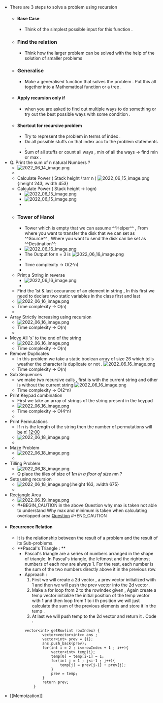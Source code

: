 - There are 3 steps to solve a problem using recursion
	- #### Base Case
		- Think of the simplest possible input for this function .
	- ### Find the relation
		- Think how the larger problem can be solved with the help of the solution of smaller problems
	- ### Generalise
		- Make a generalised function that solves the problem . Put this all together into a Mathematical function or a tree .
	- #### Apply recursion only if
		- when you are asked to find out multiple ways to do something or try out the best possible ways with some condition .
	- #### Shortcut for recursive problem
		- Try to represent the problem in terms of index .
		- Do all possible stuffs on that index acc to the problem statements .
		- Sum of all stuffs or count all ways , min of all the ways -> find min or max .
- Q. Print the sum of n natural Numbers ?
	- ![2022_06_14_image.png](https://cdn.logseq.com/%2Fc5083927-5c94-4c57-a16c-c5b7d0d4472f6ba37626-410b-4e24-822f-3e7a56484ba52022_06_14_image.png?Expires=4808752813&Signature=iqHSAkSUpKyNt0E7lbIIjlowdW0hNzpXxTPR~3rFvC3wjkTZykV29GTAgFPiC4-ALohHDgIBabg5fY2FUwt5ATkDF1s6R8Mhs8DoDuZhRuALiof8DMFKl0kJwSGd1r0F6vc74jF-s2qji6BtZuC2GQvFCDHq95L9Y-p2DKlRe3t~2bc~wouWhgDhH4ooarcg4Z9WnxbY0pkLfLs7Au5r0VFGiQel60PEbUQm-n-15KgB2NRNKiaLk27nCMAO4DHKlOrTbs0mSWcwObkJXmdTDF5Gxo0CMzNjD5k4s8pJZfsSWd5gz~xXjTzXGwoG5rg1AOgYe5G8J5wQEO6-BWPreg__&Key-Pair-Id=APKAJE5CCD6X7MP6PTEA)
	-
	- Calculate Power ( Stack height \rarr n ) ![2022_06_15_image.png](https://cdn.logseq.com/%2Fc5083927-5c94-4c57-a16c-c5b7d0d4472fb9a65df9-b89d-4d20-bc9e-c90e961afc0b2022_06_15_image.png?Expires=4808832971&Signature=cVFFY9tDglSayXuqUFp7y5mMzqOhKyMfoUJO4YFhiJvPCTMNhOUxOPBmUrZvzfdfTSjEKz6colOmdsK38ZKSKpPaNxwocMgyJG8s0yeR0l45nJ8GCeOIm-rInwxrBFENEVKQnsAlwm9qRjorlXwmM3UA1cgpwTzb~qSSqKt7SjzMElHJ3eQ12g-FemKaPVQbK5dW2rAmImcmtt5zJvc-iK~Kt6zKuCkrT8FvBVLLZmWDv8q8jH7KcZB8DBx5IbdA9PFhfUgEHwyGzQzo5uyf559RNQ9iXG156TVT7IkjdtGR4t-HeQO5-flge4rbMWq9SJGgKYIP0CCrGNGh0vDqCw__&Key-Pair-Id=APKAJE5CCD6X7MP6PTEA){:height 243, :width 453}
	- Calculate Power ( Stack height -> logn)
		- ![2022_06_15_image.png](https://cdn.logseq.com/%2Fc5083927-5c94-4c57-a16c-c5b7d0d4472f63723146-afdf-45e9-a29c-59b4b8aba3622022_06_15_image.png?Expires=4808833406&Signature=RJxhsX8gmL0i1sSYKtS8or5jb4Ck8Dln9dVcXa0o8W1fSDleyOkeBgoeQdOsxjoWxFlvbEfgxJVV2PevRMfxoIlv1pKboaFmvQqvpUHwVnqlOZtvKxGXt7Q~UJFdSM4tvmJppCOslHAKlWBSqUhQaORAv5zXZrUc7kuLPTa3cNKFdpZcb~DXZqQWO~ZZz79UAQhOR4aZMoCZN6PnG2j7v0kWmEAmA5~JeoS2G7QtisU2EIllcS6Tv7KE0mbuHIO~au2XlFKtnrMJ296pO~k1na~WHmwFnRMjRZJ2P0iFeDhyF9T2bUo9veuXfb255ZigOxbqUu9X6vumjoMJycjkSg__&Key-Pair-Id=APKAJE5CCD6X7MP6PTEA)
		- ![2022_06_15_image.png](https://cdn.logseq.com/%2Fc5083927-5c94-4c57-a16c-c5b7d0d4472f221faa32-bb48-4ec9-89a3-2e94074ffe342022_06_15_image.png?Expires=4808833864&Signature=I9oTqVXuqzZbb8SHXt~ZD3W7J1ysrLca~Y2wfDYcIM-CzBb-dXVU8NVPHW~PiO8lTN~mH6n4nULePgPyQKT9p3uovYIlxLloxSp8Svg1-FcUfbZOhrOiPbBJOduvHsVZFL2DitokkrUJ8Le9KhnGeqHl6PnSWl7oqMbiahKJevDMEwxu8HdhO3c2OkYak63Ux~tCFvz2O8tq74vD6q14trUKAslEQW3fTA7PxelHmqzZRVCzzfTKGD7RtWpV6Q64F5UsqgMnCXl~2GX4SvbzO9M4LaI1RmOpFZ-JyqAhdOa~8fxFsuyb~a~E4NddWN1eAyuib9yEOq3q9pn6DbVVBA__&Key-Pair-Id=APKAJE5CCD6X7MP6PTEA)
		-
	- ### Tower of Hanoi
		- Tower which is empty that we can assume ^^Helper^^ , From where you want to transfer the disk that we can set as ^^Source^^ , Where you want to send the disk can be set as ^^Destination^^.
		- ![2022_06_16_image.png](https://cdn.logseq.com/%2Fc5083927-5c94-4c57-a16c-c5b7d0d4472f8af71b22-f364-48ff-b185-1f8e1b3a49262022_06_16_image.png?Expires=4808957083&Signature=EAbs5Xp---XENSd2L4TWVDB4JehCG9E6oZNHkpffblvpL2lR-YwJ00TJON51rw12DfExMspziigDd40Wcx7hg6ByIoUF-FhnY7bbXNbLn2KeWqyIZnqLk~pL83Q9Tv8u1ntK4gf7JwFDzJNEZdwAOAObJI5cBWZC~8rxpfpROkMnW4rd7pekmV48ckogDhTsKQTEjH6sPhzPgcz8ULyQlNKr0zZ196Bc6LXwl44uSBAMG9Xm1B2p~HfWcdpA730clKKRmugnQ0GkzwI6eapogQgBr3Jvb6y70q1X~SAwFuyG9i0pmbFFptNVZj--R4EaGOFZA5Gan6pUkrwTwbwtCA__&Key-Pair-Id=APKAJE5CCD6X7MP6PTEA)
		- The Output for n = 3 is ![2022_06_16_image.png](https://cdn.logseq.com/%2Fc5083927-5c94-4c57-a16c-c5b7d0d4472fd3303f72-910f-453e-b33b-8d5c3b0c57222022_06_16_image.png?Expires=4808957125&Signature=m1RoX5TsH8KGAkcwoGIcFBu2ZuU2G1b1VNIeeClvm7zelyUs0FvQQyCKUzk8qPh~kr1j9mRp8AjqVpp9fR052k7Rc2IyXABlzf8mAf1dZHzZ5b8szgmOGgu6erRs~SK-dHdMrq~TGnm41VEoX74mhLUuGmEdl1-~O9DrUk86QRXN13wD9SxrDf8zoWXeQdRrwg2hVu6xHOLntLLiQB~zeho9QCKzbw4D49OFiJZE0bLP9bPxKE9sXZRN3hoOiImAuwEcC5lCV2wXD8OLQlhDwolbbFPYhaxBSImnts2IXUWs7buypIiI07XEjEOMGqKCzWTL6~PUhnXZLgDA3r-XfQ__&Key-Pair-Id=APKAJE5CCD6X7MP6PTEA)
		-
		- Time complexity -> O(2^n)
		-
	- Print a String in reverse
		- ![2022_06_16_image.png](https://cdn.logseq.com/%2Fc5083927-5c94-4c57-a16c-c5b7d0d4472f19f0378c-67a0-436c-b31a-f7a6e5f505952022_06_16_image.png?Expires=4808959770&Signature=kuVsdPDk1jFRfm9qm5VGbYHwRNdrfNZJt5flCVTyTSBdf0Ev8MTe8X0JuOQJgW05MqaSqO0va6EwPDrskpxNOW6Wu9sxIXXAx~dFhZQI5wPPUBomBPUsM8jpZqodcmlnfaynxMhacvhHaJpzvrOmfLOAPrBroAxPbWGZDjBGFo84QYMnQ0V9WV2foyzQRmh4RMeSK1-KCjvwUHVHClq99GZMkbCqVAwYpCTcwB4Y35SvPVHoNgF5rM-v4eSmCFxmxXHzfXsdgY8dL3mQXXu6B1nHmp6CA-fcdgFxnnFhJhKPL~uvqlTCjVcwOGuvlc3WwLG1~odxfcrD9gQVmmQrIQ__&Key-Pair-Id=APKAJE5CCD6X7MP6PTEA)
		-
	- Find the 1st & last occurance of an element in string , In this first we need to declare two static variables in the class first and last
	- ![2022_06_16_image.png](https://cdn.logseq.com/%2Fc5083927-5c94-4c57-a16c-c5b7d0d4472fa4261789-7603-4d36-9cc7-73da012152c82022_06_16_image.png?Expires=4808960547&Signature=b6LiDjcym~JuxjxP-ZXFIpE5k2AeVWlyN7Ad9nSJWqyO6I5FGtalIA6KST4XVuIvGDjFppJobdIJC~PMzUBWo4YY1S7mVM6nls7lLfkxwx-JWaCfKGNlDuMvjohetUq-Ws1ZTcXaaivlomb4-bduFHCipUQ4OaKX72ZFkS2DlcDKguWLfPZIVSXvg1GOtZNkZ9BMKFT~cZTB9IaEkqlLW~lzHMfZZlzMlrEiNP1IATLZDovprMnX4WKfTwRgsaFN3srlXFcTfrcXE209zM1g5q48tz4oJdNpoKzK0aj8uWxe9nkw00jT0-6qA9A1KWRNYPVPqDhKNVfISfmkZwfW2w__&Key-Pair-Id=APKAJE5CCD6X7MP6PTEA)
	- Time complexity -> O(n)
	-
- Array Strictly increasing using recursion
	- ![2022_06_16_image.png](https://cdn.logseq.com/%2Fc5083927-5c94-4c57-a16c-c5b7d0d4472f49b4e264-490d-4e4f-9dca-58b3e6a26c252022_06_16_image.png?Expires=4808967298&Signature=dU6sqxuABydg07CCAhS2ttMeUpCQl5ui0Pb3xgObenyyDPFeUVYy01UiQeWonpJ73sIDFbh7cDiJ12KCTv~DZcc3xhuOYm7z3j61zg1Vfk1VyML2I9aEAHXjJBobrLVf05VxcJGdK0jVe3d7~9ATBPVC6TcJhlsn9uPSdGcQ0v3MU~wR1p2lB1zEZewSciiJyF4QO95g2im~NSo0OFzbdTVVU6jD1yJQIM8nrAd~IW0jblIi9M-iqGwXuieUsaU8dtJJERrGYVZMPvMvcXynjOodeV1d6jzkeBa8tvtjZa0ckpy449BXBTom4NnU9cRLeJhjLFiYpsSRy8cfoTdieg__&Key-Pair-Id=APKAJE5CCD6X7MP6PTEA)
	- Time complexity -> O(n)
	-
- Move All 'x' to the end of the string
	- ![2022_06_16_image.png](https://cdn.logseq.com/%2Fc5083927-5c94-4c57-a16c-c5b7d0d4472ff82279c3-8df1-4f6b-bff6-ccd21e6d49572022_06_16_image.png?Expires=4808968527&Signature=PCMu188MckxlbhdApKc6u2YcUKiUiRCklKbht1uRS97yzmswe6hQgDy8DCKcyFfOb4QBXA8xzw8YjNH1lA-v7IwIBwPzUufDfLRvfz6sNl8VZrue1xTEQnsRlT9rp3zFDAio2KQPPrkzkcOjuAp-JiEjfYx4aLnmSkzscbhtRIqqficX2aVKBUy6bbqX7Im6cSB5FpR71my4u8IMV0iyW~xQJqMsKU06hJbzl4a2hbZToF4pk4MPgc21mMzRAGLA8JhvKkvm7HC9Gu8yOnxKXvKKBot68J~zdcqRW88sPZdR9PeRh0W1s9Vdn2IgeHPCLpEWt9ZQkOzklOTEErlCCw__&Key-Pair-Id=APKAJE5CCD6X7MP6PTEA)
	- Time complexity -> O(n)
- Remove Duplicates
	- In this problem we take a static boolean array of size 26 which tells weather the character is duplicate or not . ![2022_06_16_image.png](https://cdn.logseq.com/%2Fc5083927-5c94-4c57-a16c-c5b7d0d4472f0e8f5dd4-eae7-4e10-9440-7940674bce642022_06_16_image.png?Expires=4808969662&Signature=DnyNrtNwEuf1DSBSOU~dOJ2tSdruA6MLOuIKO2BJNXAlM3yaqBhT33z4OMx5tWD61YKi8q9Gu0L94zLCR~gHU0~ICr~EJF2utCQMaGNuniQEA2Wda~695c2JfbVoNtH~YWDXmODWk7zi~zwccrCSaQwPlhI09vlO4VY8lsM~QLJhXjr0i4A0EPZxxb0apBNJSQgc3lCvcxNev8UYGo2qK-MprGfjqIn2CtJ0b0~CgOi7uKl0K4F33EJmhExVeJOLGxF~rQYL0QOw8r0ntHObGL6Bxlv~h82MjmIYcVqRitZDWV3iRDE-RaaF9F4mnAbo7X15om0i513Dsu17OpqoEw__&Key-Pair-Id=APKAJE5CCD6X7MP6PTEA)
	- Time complexity -> O(n)
- Sub Sequences
	- we make two recursive calls , first is with the current string and other is without the current string ![2022_06_16_image.png](https://cdn.logseq.com/%2Fc5083927-5c94-4c57-a16c-c5b7d0d4472ffed56249-6191-4b45-b6d0-5ceef61b19d42022_06_16_image.png?Expires=4808973861&Signature=lOmP4IG5OTPRqFWqELxPUM9T8w5WB5CV5tFVo4ZZxskt7SB5x0ZcWfFEncpJuDUvmC3s1T7OVvOztFixGOn9~k3mRFD0oiKo3798aaIu5Qhdm-BnY7U9vGL0W2gIZJGKzi6pntE05nqHZe4Zd2weBofDtW0C0QONnaU1yFOZyO4vNKD~efzRBGmVAhDXAdsIXtQaZUte3NvMG2YgOJliOKTu7cSxhKtBTmzA11dwNik~lRGm6TrZhOGyyFNXziB~8KYM4ZMckgiZvKvIazi06Hy-gM~X1CHhnBzCdnvIiFkdQKbtqbIIvf-vMvh8ZuDEoafJvpWMCFLnsCB2S3A9GQ__&Key-Pair-Id=APKAJE5CCD6X7MP6PTEA)
	- Time complexity -> O(2^n)
- Print Keypad combination
	- First we take an array of strings of the string present in the keypad
	- ![2022_06_16_image.png](https://cdn.logseq.com/%2Fc5083927-5c94-4c57-a16c-c5b7d0d4472f1076c481-a975-439d-a974-8fb1f97341432022_06_16_image.png?Expires=4808978393&Signature=mAslrt6eL7JXq1dqeyCKl-MCFYk5oldlG0uc~0ng4ao5CdCyI1wDjy6IiNQCHFqwD0YxCIDIwvNFNEDNECLcpHwDD5pctrfb~D0cBpjVEf-e2FY0UXjf-jKlINzZh9~tPL-Tmk8BbEdl034FOXP0nyUt5SU7IJ~SF~va~OCDe~ITMiwOPLmQYdQAovsVzoUuq~2TL~Vc8Ei6sZxPYLuviyzMPfmd~mtUVtthrdL440Vysax9nsAB4l8fgfGbyLbtj~wiyZjLbEhjVhXP~xkX31Vc6v~UqsD8c3T1ztQe2b~XKs0vztAPA-eiTbi8GwgXLM6kFmN-HeThqjVFJaL88Q__&Key-Pair-Id=APKAJE5CCD6X7MP6PTEA)
	- Time complexity -> O(4^n)
	-
- Print Permutations
	- If n is the length of the string then the number of permutations will be n! [12:00](https://www.youtube.com/watch?v=xZykmhcWGuY)
	- ![2022_06_18_image.png](https://cdn.logseq.com/%2Fc5083927-5c94-4c57-a16c-c5b7d0d4472f66077d2b-3e90-47c0-b664-cac70da5adf12022_06_18_image.png?Expires=4809098075&Signature=hW0-Ks6LVmHSFgJi~9CFENHYz5UnTUUBdsbYfg5wbLR8JUldLELQ37Lpcy7Ut9Ku5O8iuWCHIpgsPSyOOo9Qi51WapZw9iCHtzuMXmkS2ntHwQXRJm9muKcLjDy-DKcNTy7dISgApgiZXkkxW7J26V527LFeB~VYbubIfBQ~ocqfF2p4RCIPSamuWfaGaKQ7-r-4mR3Y7Zexk20FoJ9otyP1jua2eyEWdY0GIN-l84kYewWLPE~e39KxSQ0Gq8kVrPQrcmdf-Ohk-qvBx3Hyfh-uHf9kukCWFpZeyS2rpYBrt79eTpULamxzQFMvvOY3DbOMJrS9bHWUNl5ZA29ZhQ__&Key-Pair-Id=APKAJE5CCD6X7MP6PTEA)
	-
- Maze Problem
	- ![2022_06_18_image.png](https://cdn.logseq.com/%2Fc5083927-5c94-4c57-a16c-c5b7d0d4472f3c17714a-3d6c-4f11-a2d9-58a2dc75a13c2022_06_18_image.png?Expires=4809132448&Signature=eGDOOsG3AORtSVKBUw4bZ~L379vY~VWhp~c-WmpxnsK~GfzCJldFf44O1nSJLlbrnbQ1bQHLqsilKkIKPxHtBuJRlTLAtIs3R4DVDDr9UHgDZbpeWbE03dpwIET03FEubw5xW6Odt4ZdFBYehDqasHHDJ2YTfCTlY6stEfpX5JQHVhpk-RVqf~E08f8SHVSlNXEJWvFZ60U3f5LlbsioztySyhbrFqFYqsxGBPFjBlYyhxba1YEy~VWgENoHlFY4zQz~8ohpqWTRCwqP-KQrwHArkuAUs525TNwY8nb7vIcADatZw7rG7nWlT-wx-4AstCCdSkAGeyos~BjVB7hUGQ__&Key-Pair-Id=APKAJE5CCD6X7MP6PTEA)
	-
- Tilling Problem
	- ![2022_06_18_image.png](https://cdn.logseq.com/%2Fc5083927-5c94-4c57-a16c-c5b7d0d4472f0b5575ba-3301-4a76-afb8-4dd4505bbfbd2022_06_18_image.png?Expires=4809137216&Signature=AyMuRqj5652GjIaHPudhtOOBTXZx9hxfwj4JTyC2pTMiaYJjer8Rur3t73SDW59B~t597jybA8zH4038VOU~dt7RwFB04vlP7zpcDEmxBgKVqLE85QrGjmXa9hYpRN1ROoqspLMiZFnijZymuTKI7lRvk1qFgJW-OkvSt1QO7yBF4OSbpkALqq3JDe-B~avo-BzXETzAknGQwIbxUqYKZfZJTCPbX3OAKc2HCZhKlpf1WVLeMXLjbqtubwQWrRE0facAzqD5aCawO17a-AYerPa7Pou54RL-0ACTuqw7WYaIh5bS7~Y98htaz8nx5B1xPo3ROgiulqpS6REa85MmOw__&Key-Pair-Id=APKAJE5CCD6X7MP6PTEA)
	- Q place the tiles of size of 1*m in a floor of size n*m ?
- Sets using recursion
	- ![2022_06_18_image.png](https://cdn.logseq.com/%2Fc5083927-5c94-4c57-a16c-c5b7d0d4472fccabdb54-3346-4d4d-aeb1-63380d0b9fb32022_06_18_image.png?Expires=4809164336&Signature=g5PelILz5AGz-swos4LubOx7poSRXLWVtgiLv0IxBUd2xXg~qHfmAKJEvg5eNkqZKJK5~LAFhn6Acql50zg2AtdBOc0sUJREibKba-1lSB9zm4NqJCW230IpFTf2c9Or~PCgFTnYdgsU~1ulkFZHTNg8rHpw~TsjSNuNcE9o8hS2dLBVtEqI0ehPNxQhI1NNpnkLO914s~RF1KhGRFTsSGhfSEagRcB8-mL1Z3sbv~Ie5OEIqoMfvHamfhJrHcD4UL0A1FWsvkbhXyl4Jqtt3ObaHy7yhkJQLoZObOrATfwA77WhLa-uDJ1SJY-cn-0dN8mXnVFit525p6Zjh8rVuQ__&Key-Pair-Id=APKAJE5CCD6X7MP6PTEA){:height 163, :width 675}
	-
- Rectangle Area
	- ![2022_06_19_image.png](https://cdn.logseq.com/%2Fc5083927-5c94-4c57-a16c-c5b7d0d4472f47de08ea-9cb4-4647-974b-094641ddf1942022_06_19_image.png?Expires=4809215030&Signature=FLe7879mgY0qHsrzYarAbdMVRTxJWHK4rAuXwU9U5JlN2rjEZnaAHO2nsaoimHh~Sce8Fs2-UTfWm90Lh2o0jMsxEwJ5t-eCsd2xQ0u63-PLQ6DtBxANnpBYShiSaVC8zaQAiRVNQCY5Y0jJ0FS2Lq~-J3NyzzI1r-BMLQe4BFVGT34yCa4eB~1NHF3SDBROxK4IKXi7WfRgNCp6igMqw2QrNbnRM6RL~HIqlNNIWaTC7RUPlHvnyFSDzFz8TtaCovYL1GMPDyE1Fg5XW6Di4I5FGd4Nfzg5CDBwZYzE7yNDmu~ZdO-pmGYATWwy0mFmKXaSZojn6Zroz7tMObqbDQ__&Key-Pair-Id=APKAJE5CCD6X7MP6PTEA)
	- #+BEGIN_CAUTION
	  in the above Question why max is taken not able to understand Why max and minimum is taken when calculating overlapped area  [Question](https://leetcode.com/problems/rectangle-area/submissions/) 
	  #+END_CAUTION
- #### Recurrence Relation
	- It is the relationship between the result of a problem and the result of its Sub-problems.
	- **Pascal's Triangle : **
		- Pascal's triangle are a series of numbers arranged in the shape of triangle. In Pascal's triangle, the leftmost and the rightmost numbers of each row are always 1. For the rest, each number is the sum of the two numbers directly above it in the previous row.
		- Approach : 
		  1. First we will create a 2d vector , a prev vector initialized wiith 1 and then we will push the prev vector into the 2d vector .
		  2. Make a for loop from  2 to the rowIndex given , Again create a temp vector initialize the initial position of the temp vector with 1 and then loop from 1 to i th position we will just calculate the sum of the previous elements and store it in the temp . 
		  3. At last we will push temp to the 2d  vector and return it . 
		  Code :
		  ```
		  vector<int> getRow(int rowIndex) {
		          vector<vector<int>> ans ;
		          vector<int> prev = {1};
		          ans.push_back(prev);
		          for(int i = 2 ; i<=rowIndex + 1 ; i++){
		              vector<int> temp(i);
		              temp[0] = temp[i-1] = 1;
		              for(int j = 1 ; j<i-1 ; j++){
		                  temp[j] = prev[j-1] + prev[j];
		              }
		              prev = temp;
		          }
		          return prev;
		      }
		  ```
- [[Memoization]]